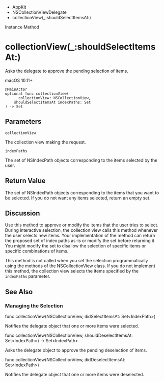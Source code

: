 

- AppKit
- NSCollectionViewDelegate
-  collectionView(\_:shouldSelectItemsAt:) 

Instance Method

# collectionView(\_:shouldSelectItemsAt:)

Asks the delegate to approve the pending selection of items.

macOS 10.11+

``` source
@MainActor
optional func collectionView(
    _ collectionView: NSCollectionView,
    shouldSelectItemsAt indexPaths: Set
) -> Set
```

## Parameters 

`collectionView`  

The collection view making the request.

`indexPaths`  

The set of NSIndexPath objects corresponding to the items selected by the user.

## Return Value

The set of NSIndexPath objects corresponding to the items that you want to be selected. If you do not want any items selected, return an empty set.

## Discussion

Use this method to approve or modify the items that the user tries to select. During interactive selection, the collection view calls this method whenever the user selects new items. Your implementation of the method can return the proposed set of index paths as-is or modify the set before returning it. You might modify the set to disallow the selection of specific items or specific combinations of items.

This method is not called when you set the selection programmatically using the methods of the NSCollectionView class. If you do not implement this method, the collection view selects the items specified by the `indexPaths` parameter.

## See Also

### Managing the Selection

func collectionView(NSCollectionView, didSelectItemsAt: Set&lt;IndexPath>)

Notifies the delegate object that one or more items were selected.

func collectionView(NSCollectionView, shouldDeselectItemsAt: Set&lt;IndexPath>) -> Set&lt;IndexPath>

Asks the delegate object to approve the pending deselection of items.

func collectionView(NSCollectionView, didDeselectItemsAt: Set&lt;IndexPath>)

Notifies the delegate object that one or more items were deselected.

